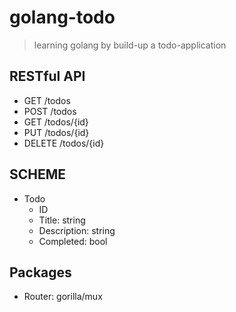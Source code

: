 # golang-todo

> learning golang by build-up a todo-application

## RESTful API

- GET /todos
- POST /todos
- GET /todos/{id}
- PUT /todos/{id}
- DELETE /todos/{id}

## SCHEME

- Todo
  - ID
  - Title: string
  - Description: string
  - Completed: bool

## Packages

- Router: gorilla/mux
